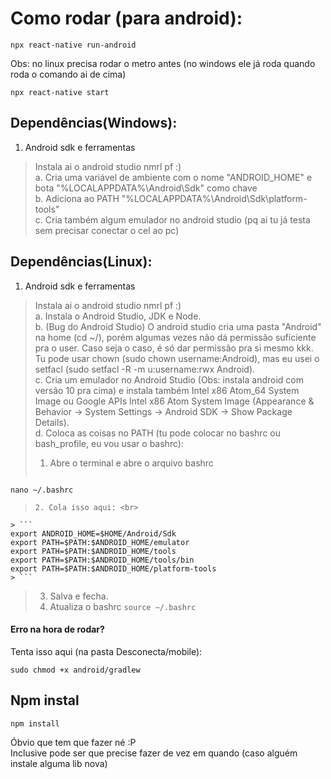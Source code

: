 # Como rodar (para android):
```
npx react-native run-android
```
Obs: no linux precisa rodar o metro antes (no windows ele já roda quando roda o comando ai de cima)
```
npx react-native start
```

## Dependências(Windows):
1. Android sdk e ferramentas
> Instala ai o android studio nmrl pf :) <br>
a. Cria uma variável de ambiente com o nome "ANDROID_HOME" e bota "%LOCALAPPDATA%\Android\Sdk" como chave<br>
b. Adiciona ao PATH "%LOCALAPPDATA%\Android\Sdk\platform-tools"<br>
c. Cria também algum emulador no android studio (pq ai tu já testa sem precisar conectar o cel ao pc)

## Dependências(Linux):
1. Android sdk e ferramentas
> Instala ai o android studio nmrl pf :) <br>
a. Instala o Android Studio, JDK e Node. <br>
b. (Bug do Android Studio) O android studio cria uma pasta "Android" na home (cd ~/), porém algumas vezes não dá permissão suficiente pra o user. Caso seja o caso, é só dar permissão pra si mesmo kkk. Tu pode usar chown (sudo chown username:Android), mas eu usei o setfacl (sudo setfacl -R -m u:username:rwx Android). <br>
c. Cria um emulador no Android Studio (Obs: instala android com versão 10 pra cima) e instala também Intel x86 Atom_64 System Image ou Google APIs Intel x86 Atom System Image (Appearance & Behavior → System Settings → Android SDK → Show Package Details).<br>
d. Coloca as coisas no PATH (tu pode colocar no bashrc ou bash_profile, eu vou usar o bashrc):<br>
> 1. Abre o terminal e abre o arquivo bashrc <br>
> ```
    nano ~/.bashrc
> ```
> 2. Cola isso aqui: <br>
    > ```
    export ANDROID_HOME=$HOME/Android/Sdk
    export PATH=$PATH:$ANDROID_HOME/emulator
    export PATH=$PATH:$ANDROID_HOME/tools
    export PATH=$PATH:$ANDROID_HOME/tools/bin
    export PATH=$PATH:$ANDROID_HOME/platform-tools
    > ```
> 3. Salva e fecha.
> 4. Atualiza o bashrc
> ``` source ~/.bashrc ```

#### Erro na hora de rodar?
Tenta isso aqui (na pasta Desconecta/mobile):
```
sudo chmod +x android/gradlew
```

## Npm instal
```
npm install
```
Óbvio que tem que fazer né :P <br>
Inclusive pode ser que precise fazer de vez em quando (caso alguém instale alguma lib nova)